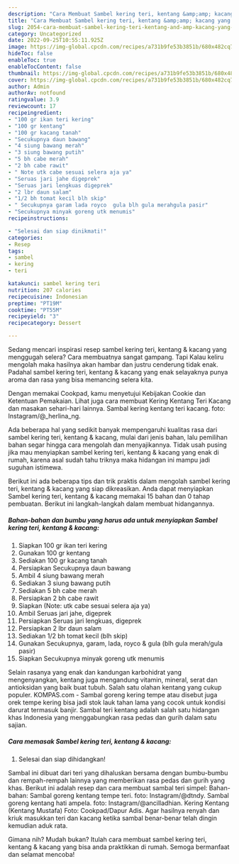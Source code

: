 ```yaml
---
description: "Cara Membuat Sambel kering teri, kentang &amp;amp; kacang yang Enak Banget, Buat Buka Puasa Enak"
title: "Cara Membuat Sambel kering teri, kentang &amp;amp; kacang yang Enak Banget, Buat Buka Puasa Enak"
slug: 2054-cara-membuat-sambel-kering-teri-kentang-and-amp-kacang-yang-enak-banget-buat-buka-puasa-enak
category: Uncategorized
date: 2022-09-25T10:55:11.925Z
image: https://img-global.cpcdn.com/recipes/a731b9fe53b3851b/680x482cq70/sambel-kering-teri-kentang-kacang-foto-resep-utama.jpg
hideToc: false
enableToc: true
enableTocContent: false
thumbnail: https://img-global.cpcdn.com/recipes/a731b9fe53b3851b/680x482cq70/sambel-kering-teri-kentang-kacang-foto-resep-utama.jpg
cover: https://img-global.cpcdn.com/recipes/a731b9fe53b3851b/680x482cq70/sambel-kering-teri-kentang-kacang-foto-resep-utama.jpg
author: Admin
authorAv: notfound
ratingvalue: 3.9
reviewcount: 17
recipeingredient:
- "100 gr ikan teri kering"
- "100 gr kentang"
- "100 gr kacang tanah"
- "Secukupnya daun bawang"
- "4 siung bawang merah"
- "3 siung bawang putih"
- "5 bh cabe merah"
- "2 bh cabe rawit"
- " Note utk cabe sesuai selera aja ya"
- "Seruas jari jahe digeprek"
- "Seruas jari lengkuas digeprek"
- "2 lbr daun salam"
- "1/2 bh tomat kecil blh skip"
- " Secukupnya garam lada royco  gula blh gula merahgula pasir"
- "Secukupnya minyak goreng utk menumis"
recipeinstructions:

- "Selesai dan siap dinikmati!"
categories:
- Resep
tags:
- sambel
- kering
- teri

katakunci: sambel kering teri 
nutrition: 207 calories
recipecuisine: Indonesian
preptime: "PT19M"
cooktime: "PT55M"
recipeyield: "3"
recipecategory: Dessert

---
```



Sedang mencari inspirasi resep sambel kering teri, kentang &amp; kacang yang menggugah selera? Cara membuatnya sangat gampang. Tapi Kalau keliru mengolah maka hasilnya akan hambar dan justru cenderung tidak enak. Padahal sambel kering teri, kentang &amp; kacang yang enak selayaknya punya aroma dan rasa yang bisa memancing selera kita.


Dengan memakai Cookpad, kamu menyetujui Kebijakan Cookie dan Ketentuan Pemakaian. Lihat juga cara membuat Kering Kentang Teri Kacang dan masakan sehari-hari lainnya. Sambal kering kentang teri kacang. foto: Instagram/@_herlina_ng.

Ada beberapa hal yang sedikit banyak mempengaruhi kualitas rasa dari sambel kering teri, kentang &amp; kacang, mulai dari jenis bahan, lalu pemilihan bahan segar hingga cara mengolah dan menyajikannya. Tidak usah pusing jika mau menyiapkan sambel kering teri, kentang &amp; kacang yang enak di rumah, karena asal sudah tahu triknya maka hidangan ini mampu jadi suguhan istimewa.


Berikut ini ada beberapa tips dan trik praktis dalam mengolah sambel kering teri, kentang &amp; kacang yang siap dikreasikan. Anda dapat menyiapkan Sambel kering teri, kentang &amp; kacang memakai 15 bahan dan 0 tahap pembuatan. Berikut ini langkah-langkah dalam membuat hidangannya.

<!--inarticleads1-->

##### Bahan-bahan dan bumbu yang harus ada untuk menyiapkan Sambel kering teri, kentang &amp; kacang:

1. Siapkan 100 gr ikan teri kering
1. Gunakan 100 gr kentang
1. Sediakan 100 gr kacang tanah
1. Persiapkan Secukupnya daun bawang
1. Ambil 4 siung bawang merah
1. Sediakan 3 siung bawang putih
1. Sediakan 5 bh cabe merah
1. Persiapkan 2 bh cabe rawit
1. Siapkan  (Note: utk cabe sesuai selera aja ya)
1. Ambil Seruas jari jahe, digeprek
1. Persiapkan Seruas jari lengkuas, digeprek
1. Persiapkan 2 lbr daun salam
1. Sediakan 1/2 bh tomat kecil (blh skip)
1. Gunakan  Secukupnya, garam, lada, royco &amp; gula (blh gula merah/gula pasir)
1. Siapkan Secukupnya minyak goreng utk menumis


Selain rasanya yang enak dan kandungan karbohidrat yang mengenyangkan, kentang juga mengandung vitamin, mineral, serat dan antioksidan yang baik buat tubuh. Salah satu olahan kentang yang cukup populer. KOMPAS.com - Sambal goreng kering tempe atau disebut juga orek tempe kering bisa jadi stok lauk tahan lama yang cocok untuk kondisi darurat termasuk banjir. Sambal teri kentang adalah salah satu hidangan khas Indonesia yang menggabungkan rasa pedas dan gurih dalam satu sajian. 

<!--inarticleads2-->

##### Cara memasak Sambel kering teri, kentang &amp; kacang:


1. Selesai dan siap dihidangkan!

Sambal ini dibuat dari teri yang dihaluskan bersama dengan bumbu-bumbu dan rempah-rempah lainnya yang memberikan rasa pedas dan gurih yang khas. Berikut ini adalah resep dan cara membuat sambal teri simpel: Bahan-bahan: Sambal goreng kentang tempe teri. foto: Instagram/@dtndy. Sambal goreng kentang hati ampela. foto: Instagram/@ancilladhian. Kering Kentang (Kentang Mustafa) Foto: Cookpad/Dapur Adis. Agar hasilnya renyah dan kriuk masukkan teri dan kacang ketika sambal benar-benar telah dingin kemudian aduk rata. 

Gimana nih? Mudah bukan? Itulah cara membuat sambel kering teri, kentang &amp; kacang yang bisa anda praktikkan di rumah. Semoga bermanfaat dan selamat mencoba!
